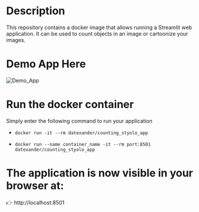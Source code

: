 # Description

This repository contains a docker image that allows running a Streamlit web application. It can be used to count objects in an image or cartoonize your images.

# Demo App Here 

![Demo_App](https://user-images.githubusercontent.com/45697319/96905057-8f158b80-145d-11eb-9b82-16c35f403937.gif)

# Run the docker container

Simply enter the following command to run your application

* `docker run -it --rm datexander/counting_styolo_app`

* `docker run --name container_name -it --rm port:8501 datexander/counting_styolo_app`

# The application is now visible in your browser at: 

👉 http://localhost:8501
